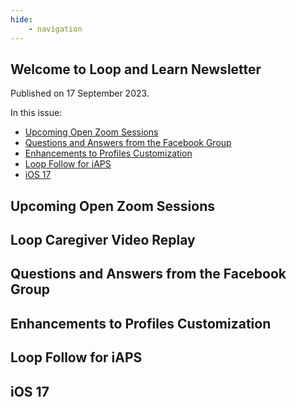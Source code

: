 ```yaml
---
hide:
    - navigation
---
```


## Welcome to&nbsp;<span translate="no">Loop and Learn</span>&nbsp;Newsletter

Published on 17 September 2023.

In this issue:

* [Upcoming Open Zoom Sessions](#upcoming-open-zoom-sessions)
* [Questions and Answers from the Facebook Group](#questions-and-answers-from-the-facebook-group)
* [Enhancements to Profiles Customization](#enhancements-to-profiles-customization)
* [<span translate="no">Loop Follow</span>&nbsp;for&nbsp;<span translate="no">iAPS</span>](#loop-follow-for-iaps)
* [<span translate="no">iOS 17</span>](#ios-17)

## Upcoming Open Zoom Sessions

## <span translate="no">Loop Caregiver</span>&nbsp;Video Replay

## Questions and Answers from the Facebook Group

## Enhancements to Profiles Customization

## <span translate="no">Loop Follow</span>&nbsp;for&nbsp;<span translate="no">iAPS</span>

## <span translate="no">iOS 17</span>





